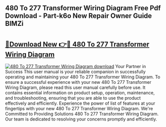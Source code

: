 ## 480 To 277 Transformer Wiring Diagram Free Pdf Download - Part-k6o New Repair Owner Guide BlMZi

# <h2><a href="http://dfhl23.blite.top/?on=480+To+277+Transformer+Wiring+Diagram">🔗Download New 👉🔴 480 To 277 Transformer Wiring Diagram</a></h2>

[![480 To 277 Transformer Wiring Diagram download](https://i.imgur.com/lujVjoI.png)](http://dfhl23.blite.top/?on=480+To+277+Transformer+Wiring+Diagram)
Your Partner in Success This user manual is your reliable companion in successfully operating and maintaining your 480 To 277 Transformer Wiring Diagram. To ensure a successful experience with your new 480 To 277 Transformer Wiring Diagram, please read this user manual carefully before use. It contains essential information on product setup, operation, maintenance, and troubleshooting, ensuring that you are able to use the product effectively and efficiently. Experience the power of list of features at your fingertips with your new 480 To 277 Transformer Wiring Diagram. We're Committed to Providing Solutions 480 To 277 Transformer Wiring Diagram. Our team is dedicated to resolving your concerns promptly and efficiently.
